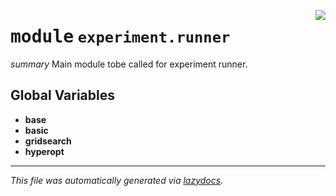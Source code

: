<!-- markdownlint-disable -->

<a href="../klops/experiment/runner/__init__.py#L0"><img align="right" style="float:right;" src="https://img.shields.io/badge/-source-cccccc?style=flat-square"></a>

# <kbd>module</kbd> `experiment.runner`
_summary_ Main module tobe called for experiment runner. 

**Global Variables**
---------------
- **base**
- **basic**
- **gridsearch**
- **hyperopt**




---

_This file was automatically generated via [lazydocs](https://github.com/ml-tooling/lazydocs)._
